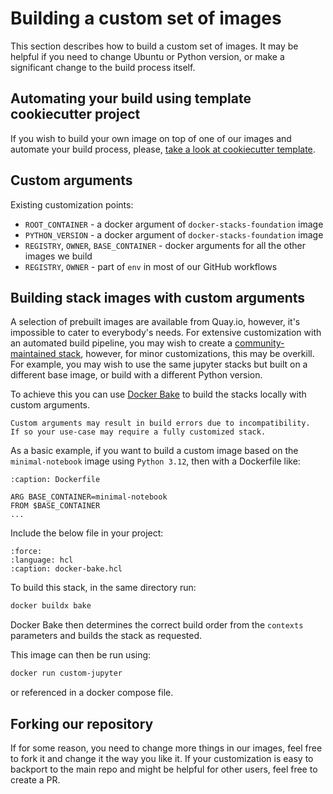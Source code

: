 # Building a custom set of images

This section describes how to build a custom set of images.
It may be helpful if you need to change Ubuntu or Python version, or make a significant change to the build process itself.

## Automating your build using template cookiecutter project

If you wish to build your own image on top of one of our images and automate your build process,
please, [take a look at cookiecutter template](../contributing/stacks.md).

## Custom arguments

Existing customization points:

- `ROOT_CONTAINER` - a docker argument of `docker-stacks-foundation` image
- `PYTHON_VERSION` - a docker argument of `docker-stacks-foundation` image
- `REGISTRY`, `OWNER`, `BASE_CONTAINER` - docker arguments for all the other images we build
- `REGISTRY`, `OWNER` - part of `env` in most of our GitHub workflows

## Building stack images with custom arguments

A selection of prebuilt images are available from Quay.io,
however, it's impossible to cater to everybody's needs.
For extensive customization with an automated build pipeline,
you may wish to create a [community-maintained stack](https://jupyter-docker-stacks.readthedocs.io/en/latest/contributing/stacks.html),
however, for minor customizations, this may be overkill.
For example, you may wish to use the same jupyter stacks but built on a different base image,
or build with a different Python version.

To achieve this you can use [Docker Bake](https://docs.docker.com/build/bake/)
to build the stacks locally with custom arguments.

```{note}
Custom arguments may result in build errors due to incompatibility.
If so your use-case may require a fully customized stack.
```

As a basic example, if you want to build a custom image based on the `minimal-notebook` image using `Python 3.12`,
then with a Dockerfile like:

```{code-block} Dockerfile
:caption: Dockerfile

ARG BASE_CONTAINER=minimal-notebook
FROM $BASE_CONTAINER
...
```

Include the below file in your project:

```{literalinclude} recipe_code/docker-bake.python312.hcl
:force:
:language: hcl
:caption: docker-bake.hcl
```

To build this stack, in the same directory run:

```bash
docker buildx bake
```

Docker Bake then determines the correct build order from the `contexts` parameters
and builds the stack as requested.

This image can then be run using:

```bash
docker run custom-jupyter
```

or referenced in a docker compose file.

## Forking our repository

If for some reason, you need to change more things in our images, feel free to fork it and change it the way you like it.
If your customization is easy to backport to the main repo and might be helpful for other users, feel free to create a PR.
